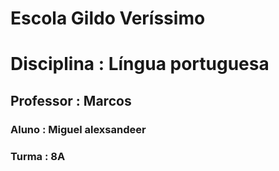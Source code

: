 # Escola Gildo Veríssimo 
# Disciplina : Língua portuguesa 

## Professor : Marcos 
### Aluno : Miguel alexsandeer 
### Turma : 8A 
